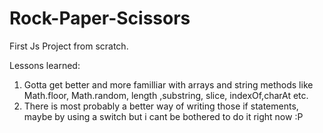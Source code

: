 # Rock-Paper-Scissors
First Js Project from scratch.


Lessons learned:

1. Gotta get better and more familliar with arrays and string methods like Math.floor, Math.random, length ,substring, slice, indexOf,charAt etc.
2. There is most probably a better way of writing those if statements, maybe by using a switch but i cant be bothered to do it right now :P